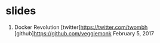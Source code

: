 # slides

1. Docker Revolution [twitter]https://twitter.com/twombh [github]https://github.com/veggiemonk February 5, 2017

